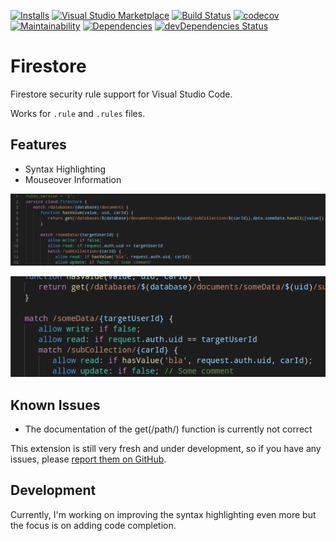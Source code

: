 [![Installs](https://vsmarketplacebadge.apphb.com/installs-short/ChFlick.firecode.svg)](https://marketplace.visualstudio.com/items?itemName=ChFlick.firecode)
[![Visual Studio Marketplace](https://vsmarketplacebadge.apphb.com/version/ChFlick.firecode.svg)](https://marketplace.visualstudio.com/items?itemName=ChFlick.firecode)
[![Build Status](https://travis-ci.org/ChFlick/firecode.svg?branch=master)](https://travis-ci.org/ChFlick/firecode)
[![codecov](https://codecov.io/gh/ChFlick/firecode/branch/master/graph/badge.svg)](https://codecov.io/gh/ChFlick/firecode)
[![Maintainability](https://api.codeclimate.com/v1/badges/a06d165d57630120c00d/maintainability)](https://codeclimate.com/github/ChFlick/firecode/maintainability)
[![Dependencies](https://david-dm.org/ChFlick/firecode.svg)](https://david-dm.org/ChFlick/firecode)
[![devDependencies Status](https://david-dm.org/ChFlick/firecode/dev-status.svg)](https://david-dm.org/ChFlick/firecode?type=dev)

# Firestore

Firestore security rule support for Visual Studio Code.

Works for `.rule` and `.rules` files.

## Features

* Syntax Highlighting
* Mouseover Information

![Syntax Highlighting](./resources/syntax-highlighting.png)

![Mouseover Information](./resources/mouseover-info.gif)

## Known Issues

* The documentation of the get(/path/) function is currently not correct

This extension is still very fresh and under development, so if you have any issues, please [report them on GitHub](https://github.com/ChFlick/firecode/issues).

## Development

Currently, I'm working on improving the syntax highlighting even more but the focus is on adding code completion.
